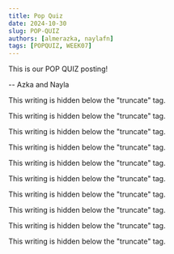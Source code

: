 ```yaml
---
title: Pop Quiz
date: 2024-10-30
slug: POP-QUIZ
authors: [almerazka, naylafn]
tags: [POPQUIZ, WEEK07]
---
```


This is our POP QUIZ posting!

-- Azka and Nayla

<!--truncate-->

This writing is hidden below the "truncate" tag.

This writing is hidden below the "truncate" tag.

This writing is hidden below the "truncate" tag.

This writing is hidden below the "truncate" tag.

This writing is hidden below the "truncate" tag.

This writing is hidden below the "truncate" tag.

This writing is hidden below the "truncate" tag.

This writing is hidden below the "truncate" tag.

This writing is hidden below the "truncate" tag.

This writing is hidden below the "truncate" tag.
